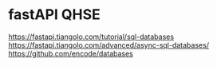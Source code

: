 # fastAPI QHSE

https://fastapi.tiangolo.com/tutorial/sql-databases
https://fastapi.tiangolo.com/advanced/async-sql-databases/
https://github.com/encode/databases